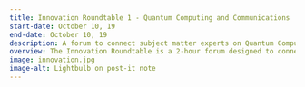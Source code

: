 ```yaml
---
title: Innovation Roundtable 1 - Quantum Computing and Communications
start-date: October 10, 19
end-date: October 10, 19
description: A forum to connect subject matter experts on Quantum Computing and Communications. 
overview: The Innovation Roundtable is a 2-hour forum designed to connect subject matter experts, and focus on the practical applications of Innovative Technologies in the Federal government. The event is from 1-3pm at the GSA headquarters at 1800 F Street NW, Washington, DC. Attendance is limited to the first 20 RSVPs.
image: innovation.jpg
image-alt: Lightbulb on post-it note
---
```

